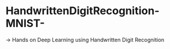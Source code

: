 # HandwrittenDigitRecognition-MNIST-
-> Hands on Deep Learning  using Handwritten Digit Recognition

